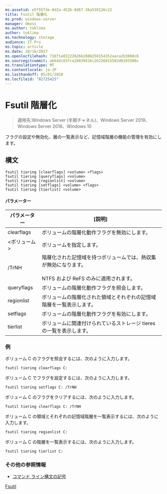 ```yaml
---
ms.assetid: e5f55f3e-8d2a-4526-8d67-36a539126c22
title: Fsutil 階層化
ms.prod: windows-server
manager: dmoss
ms.author: toklima
author: toklima
ms.technology: storage
audience: IT Pro
ms.topic: article
ms.date: 10/16/2017
ms.openlocfilehash: 71bf1e82222626b2808258154352aaca2b3860c6
ms.sourcegitcommit: ab64dc83fca28039416c26226815502d0193500c
ms.translationtype: MT
ms.contentlocale: ja-JP
ms.lasthandoff: 05/01/2020
ms.locfileid: "82725425"
---
```

# <a name="fsutil-tiering"></a>Fsutil 階層化
> 適用先:Windows Server (半期チャネル)、Windows Server 2019、Windows Server 2016、Windows 10

フラグの設定や無効化、層の一覧表示など、記憶域階層の機能の管理を有効にします。

## <a name="syntax"></a>構文

```
fsutil tiering [clearflags] <volume> <flags>
fsutil tiering [queryflags] <volume>
fsutil tiering [regionlist] <volume>
fsutil tiering [setflags] <volume> <flags>
fsutil tiering [tierlist] <volume>
```

#### <a name="parameters"></a>パラメーター

|パラメーター|[説明]|
|-------------|---------------|
|clearflags|ボリュームの階層化動作フラグを無効にします。|
|\<ボリューム>|ボリュームを指定します。|
|/TrNH|階層化された記憶域を持つボリュームでは、熱収集が無効になります。<br /><br>NTFS および ReFS のみに適用されます。|
|queryflags|ボリュームの階層化動作フラグを照会します。|
|regionlist|ボリュームの階層化された領域とそれぞれの記憶域階層を一覧表示します。|
|setflags|ボリュームの階層化動作フラグを有効にします。|
|tierlist|ボリュームに関連付けられているストレージ tieres の一覧を表示します。|


### <a name="examples"></a>例

ボリューム C のフラグを照会するには、次のように入力します。

```
fsutil tiering clearflags C:
```

ボリューム C でフラグを設定するには、次のように入力します。

```
fsutil tiering setflags C: /TrNH
```

ボリューム C のフラグをクリアするには、次のように入力します。

```
fsutil tiering clearflags C: /TrNH
```

ボリューム C の領域とそれぞれの記憶域階層を一覧表示するには、次のように入力します。

```
fsutil tiering regionlist C:
```

ボリューム C の階層を一覧表示するには、次のように入力します。

```
fsutil tiering tierlist C:
```



### <a name="additional-references"></a>その他の参照情報
- [コマンド ライン構文の記号](command-line-syntax-key.md)

[Fsutil](Fsutil.md)

